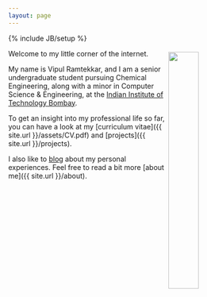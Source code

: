 ```yaml
---
layout: page
---
```

{% include JB/setup %}

<img style="float: right; width: 35%; padding: 5px;" src="https://vipulramtekkar.github.io/assets/Vipul2.jpg">

Welcome to my little corner of the internet.

My name is Vipul Ramtekkar, and I am a senior undergraduate student pursuing Chemical Engineering, along with a minor in Computer Science & Engineering, at the [Indian Institute of Technology Bombay](http://www.iitb.ac.in/).

To get an insight into my professional life so far, you can have a look at my [curriculum vitae]({{ site.url }}/assets/CV.pdf) and [projects]({{ site.url }}/projects).

I also like to [blog]({{site.url}}/archive) about my personal experiences. Feel free to read a bit more [about me]({{ site.url }}/about). 
